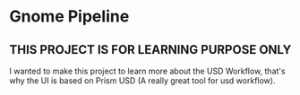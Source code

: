 # Gnome Pipeline

## THIS PROJECT IS FOR LEARNING PURPOSE ONLY

I wanted to make this project to learn more about the USD Workflow, that's why the UI is based on Prism USD (A really great tool for usd workflow).